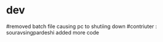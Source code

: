# dev
#removed batch file causing pc to shutiing down 
#contriuter : souravsingpardeshi
added more code